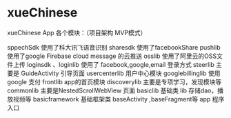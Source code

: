 # xueChinese

xueChinese App 各个模块：（项目架构 MVP模式）

sppechSdk 使用了科大讯飞语音识别
sharesdk   使用了facebookShare
pushlib  使用了google Firebase cloud message 的云推送
osslib  使用了阿里云的OSS文件上传
loginsdk 、loginlib   使用了 facebook,google,email 登录方式
steerlib  主要是 GuideActivity 引导页面
usercenterlib  用户中心模块
googlebillinglib  使用google 支付
frontlib   app的首页模块
discoverylib  主要是专项学习，发现模块等
commonlib  主要是NestedScrollWebView 页面
basiclib  基础类 lib  存储dao，播放视频等
basicframework  基础框架类 baseActivity ,baseFragment等
app  程序入口

